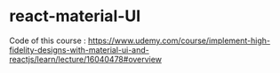 # react-material-UI
Code of this course : https://www.udemy.com/course/implement-high-fidelity-designs-with-material-ui-and-reactjs/learn/lecture/16040478#overview
